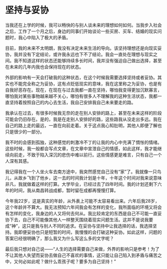 # 坚持与妥协
当我还在上学的时候，我可以畅快的与别人谈未来的理想如何如何。当我步入社会之后，工作了一个月之后，身边的同事们开始谈论一些买房、买车、结婚的现实问题时，我心中陷入了极大的矛盾。

目前，我的未来不太明朗，我没有决定未来生活的导向。该坚持理想还是向现实妥协，我并没有下定结论，或许我永远也下不了结论。我会一直处在理想与现实之间。我不知道这样的状态还能够持续多长时间，我并没有强迫自己做出选择，甚至在未来的几年内我也会保持现在的状态。

外部的影响有一天会打破我的这种状态，在这个时候我需要选择坚持或者妥协。其实也不能完全称之为妥协，这有点贬低现实的意味，我在这里称之为妥协，也是有自我好恶存在。现在，在现在与过去我都一直在坚持，哪怕我变得更加沉默寡言，哪怕我对某些事物越来越不关心，哪怕有很多人不理解我的这种生活状态，我都一直坚持着按照自己的内心去生活，我自己安排我自己未来要走的路。

我承认在过去，有很多时候我无奈的走在别人安排的路上，甚至在未来这样的阶段可能会仍旧存在。是的，我是在走别人安排好的路，这些路我从没走出多远。我在自己的路上走的最远，一直在向前走着。关于这点我心知肚明，其他人即便了解也只是很少的一部分。

我不时的会感到孤独，这种感觉的刺激冷不丁的让我的内心中充满了惆怅的情绪。这些时候，我一般都会写点文章，在文章中宣泄自己的情感，如此这样，我才能继续向前走，不致于陷入深沉的悲伤中难以前行。这些情感更是难言，只有自己一个人深有其感。

我记得我在一个人坐火车去南方途中，我突然感觉自己没有“家”了。我就像一只鸟儿，从故乡飞到了他乡，这一去的时间我计划是十年，十年这个时间对我来说意味非凡，我就做着这样的打算。大学毕业，已经过去了四年时间。我的计划还剩下六年的时间，我从南昌转战成都，暂时留在成都再慢慢打算。

今年我22岁，这是真实的年龄，从外表上可能不太容易看出来。六年后我28岁，这个年龄并不算大。我无法预知六年间我会有怎样的变化，我所面临的环境又将会有怎样的变化，我身边的人又将何去何从。我比较肯定的东西是自己不可能一直妥协下去，自己不可能像其他人一样整天围绕着现实问题生活。这并不是说我要成“神”，这只是我与别人不同的追求。在妥协与坚持中让我选择的话，我选择坚持。我即便妥协也只是短暂的时间，我慢慢的会打破这种妥协。如此这样，问题的答案已经很明确了，那么我又为什么写这么多的文字呢？

最后我只想对自己说——“人生的选择需要自己来做，外界的影响只是参考！为了不让其他人失望而妥协去做自己不喜欢的事情，这只能让自己陷入到矛盾与痛苦之中，又何必如此呢？做什么乖孩子呢？要多为自己坚持！”

